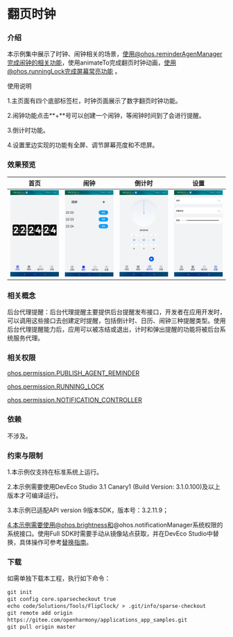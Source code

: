# 翻页时钟

### 介绍

本示例集中展示了时钟、闹钟相关的场景，使用@ohos.reminderAgenManager完成闹钟的相关功能，使用animateTo完成翻页时钟动画，使用@ohos.runningLock完成屏幕常亮功能
。

使用说明

1.主页面有四个底部标签栏，时钟页面展示了数字翻页时钟功能。

2.闹钟功能点击**+**号可以创建一个闹钟，等闹钟时间到了会进行提醒。

3.倒计时功能。

4.设置里边实现的功能有全屏、调节屏幕亮度和不熄屏。

### 效果预览

|首页|闹钟|倒计时|设置|
|----------------|----------------------|----------------------|----------------------|
|![FlipClock](screenshots/devices/FlipClock.png) |![FlipClock](screenshots/devices/AlarmClock.png) | ![CountDown](screenshots/devices/CountDown.png)|![CountDown](screenshots/devices/Setting.png)|

### 相关概念

后台代理提醒：后台代理提醒主要提供后台提醒发布接口，开发者在应用开发时，可以调用这些接口去创建定时提醒，包括倒计时、日历、闹钟三种提醒类型。使用后台代理提醒能力后，应用可以被冻结或退出，计时和弹出提醒的功能将被后台系统服务代理。

### 相关权限

[ohos.permission.PUBLISH_AGENT_REMINDER](https://gitee.com/openharmony/docs/blob/master/zh-cn/application-dev/security/permission-list.md#ohospermissionpublish_agent_reminder)

[ohos.permission.RUNNING_LOCK](https://gitee.com/openharmony/docs/blob/master/zh-cn/application-dev/security/permission-list.md#ohospermissionrunning_lock)

[ohos.permission.NOTIFICATION_CONTROLLER](https://gitee.com/openharmony/docs/blob/master/zh-cn/application-dev/security/permission-list.md#ohospermissionnotification_controller)

### 依赖

不涉及。

### 约束与限制

1.本示例仅支持在标准系统上运行。

2.本示例需要使用DevEco Studio 3.1 Canary1 (Build Version: 3.1.0.100)及以上版本才可编译运行。

3.本示例已适配API version 9版本SDK，版本号：3.2.11.9；

4.本示例需要使用@ohos.brightness和@ohos.notificationManager系统权限的系统接口。使用Full SDK时需要手动从镜像站点获取，并在DevEco Studio中替换，具体操作可参考[替换指南](https://docs.openharmony.cn/pages/v3.2/zh-cn/application-dev/quick-start/full-sdk-switch-guide.md/)。

### 下载

如需单独下载本工程，执行如下命令：

````
git init
git config core.sparsecheckout true
echo code/Solutions/Tools/FlipClock/ > .git/info/sparse-checkout
git remote add origin https://gitee.com/openharmony/applications_app_samples.git
git pull origin master
````